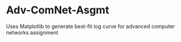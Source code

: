 # Adv-ComNet-Asgmt
Uses Matplotlib to generate best-fit log curve for advanced computer networks assignment
